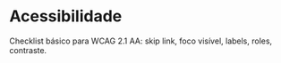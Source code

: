 # Acessibilidade

Checklist básico para WCAG 2.1 AA: skip link, foco visível, labels, roles, contraste.
